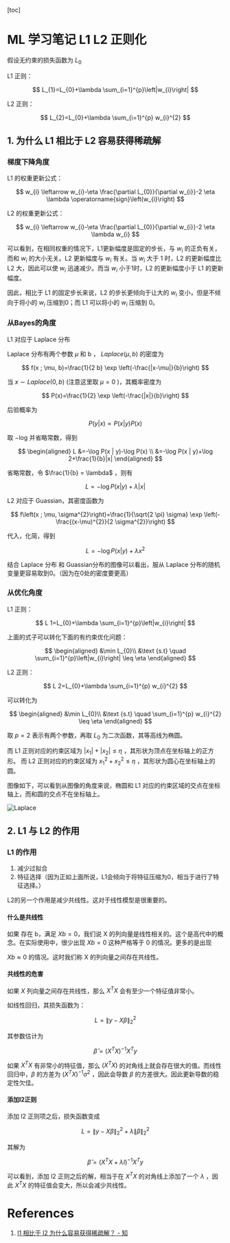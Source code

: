 [toc]

# ML 学习笔记 L1 L2 正则化

假设无约束的损失函数为  $L_0$ 

L1 正则：

$$
L_{1}=L_{0}+\lambda \sum_{i=1}^{p}\left|w_{i}\right|
$$

L2 正则：

$$
L_{2}=L_{0}+\lambda \sum_{i=1}^{p} w_{i}^{2}
$$

## 1. 为什么 L1 相比于 L2 容易获得稀疏解

### 梯度下降角度

L1 的权重更新公式：

$$
w_{i} \leftarrow w_{i}-\eta \frac{\partial L_{0}}{\partial w_{i}}-2 \eta \lambda \operatorname{sign}\left(w_{i}\right)
$$

L2 的权重更新公式：

$$
w_{i} \leftarrow w_{i}-\eta \frac{\partial L_{0}}{\partial w_{i}}-2 \eta \lambda w_{i}
$$

可以看到，在相同权重的情况下，L1更新幅度是固定的步长，与 $w_i$ 的正负有关，而和 $w_i$ 的大小无关。L2 更新幅度与 $w_i$ 有关。当 $w_i$ 大于 1 时，L2 的更新幅度比 L2 大，因此可以使 $w_i$ 迅速减少。而当 $w_i$ 小于1时，L2 的更新幅度小于 L1 的更新幅度。

因此，相比于 L1 的固定步长来说，L2 的步长更倾向于让大的 $w_i$ 变小，但是不倾向于将小的 $w_i$ 压缩到0；而 L1 可以将小的 $w_i$ 压缩到 0。

### 从Bayes的角度

L1 对应于 Laplace 分布

Laplace 分布有两个参数 $\mu$  和 b ， $Laplace(\mu, b)$ 的密度为

$$
f(x ; \mu, b)=\frac{1}{2 b} \exp \left(-\frac{|x-\mu|}{b}\right)
$$

当 $x \sim Laplace(0, b)$  (注意这里取 $\mu=0$ )，其概率密度为

$$
P(x)=\frac{1}{2} \exp \left(-\frac{|x|}{b}\right)
$$

后验概率为

$$
P(y | x) \propto P(x | y) P(x)
$$

取 −log 并省略常数，得到

$$
\begin{aligned}
L &=-\log P(x | y)-\log P(x) \\
&=-\log P(x | y)+\log 2+\frac{1}{b}|x|
\end{aligned}
$$

省略常数，令 $\frac{1}{b} = \lambda$ ，则有

$$
L=-\log P(x | y)+\lambda|x|
$$

L2 对应于 Guassian，其密度函数为

$$
f\left(x ; \mu, \sigma^{2}\right)=\frac{1}{\sqrt{2 \pi} \sigma} \exp \left(-\frac{(x-\mu)^{2}}{2 \sigma^{2}}\right)
$$

代入，化简，得到

$$
L=-\log P(x | y)+\lambda x^{2}
$$

结合 Laplace 分布 和 Guassian分布的图像可以看出，服从 Laplace 分布的随机变量更容易取到0。（因为在0处的密度要更高）

### 从优化角度

L1 正则：

$$
L 1=L_{0}+\lambda \sum_{i=1}^{p}\left|w_{i}\right|
$$

上面的式子可以转化下面的有约束优化问题：

$$
\begin{aligned}
&\min L_{0}\\
&\text {s.t} \quad \sum_{i=1}^{p}\left|w_{i}\right| \leq \eta
\end{aligned}
$$

L2 正则：

$$
L 2=L_{0}+\lambda \sum_{i=1}^{p} w_{i}^{2}
$$

可以转化为

$$
\begin{aligned}
&\min L_{0}\\
&\text {s.t} \quad \sum_{i=1}^{p} w_{i}^{2} \leq \eta
\end{aligned}
$$

取 $p=2$  表示有两个参数，再取 $L_0$ 为二次函数，其等高线为椭圆。

而 L1 正则对应的约束区域为 $|x_1| + |x_2| \le  \eta$  ，其形状为顶点在坐标轴上的正方形。 而 L2 正则对应的约束区域为 $x_1^2 + x_2^2 \le \eta$  ，其形状为圆心在坐标轴上的圆。

图像如下，可以看到从图像的角度来说，椭圆和 L1 对应的约束区域的交点在坐标轴上，而和圆的交点不在坐标轴上。 

![Laplace](https://gitee.com/EdwardElric_1683260718/picture_bed/raw/master/img/20200501134442.png)

## 2. L1 与 L2 的作用

### L1 的作用

1. 减少过拟合
2. 特征选择（因为正如上面所说，L1会倾向于将特征压缩为0，相当于进行了特征选择。）

L2的另一个作用是减少共线性。这对于线性模型是很重要的。

#### 什么是共线性

如果 存在 b，满足 $X b = 0$，我们说 X 的列向量是线性相关的。这个是高代中的概念。在实际使用中，很少出现 $Xb =  0$ 这种严格等于 0 的情况。更多的是出现 

 $Xb \approx 0$  的情况。这时我们称 X 的列向量之间存在共线性。

#### 共线性的危害

 如果 $X$ 列向量之间存在共线性，那么 $X^TX$ 会有至少一个特征值非常小。

如线性回归，其损失函数为：

$$
L  = \| y - X \beta  \|_2^2
$$ 

其参数估计为

$$
\hat{\beta} = (X^TX)^{-1}X^{T} y
$$ 

如果 $X^TX$ 有非常小的特征值，那么 $(X^TX)$ 的对角线上就会存在很大的值。而线性回归中，$\beta$  的方差为 $(X^TX)^{-1} \sigma^2$ ，因此会导数 $\beta$ 的方差很大。因此更新导数的稳定性欠佳。

#### 添加l2正则

添加 l2 正则项之后，损失函数变成

$$
L  = \| y - X \beta  \|_2^2 + \lambda \| \beta \|_2^2
$$ 

其解为 

$$
\hat{\beta} = \left( X^T X  + \lambda I \right) ^{-1} X^T y
$$ 

可以看到，添加 l2 正则之后的解，相当于在 $X^TX$ 的对角线上添加了一个 $\lambda$ ，因此 $X^TX$ 的特征值会变大，所以会减少共线性。

# References
1. [l1 相比于 l2 为什么容易获得稀疏解？ \- 知](https://www.zhihu.com/question/37096933)
